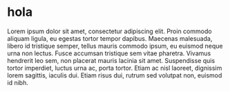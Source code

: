 # hola

Lorem ipsum dolor sit amet, consectetur adipiscing elit. Proin commodo aliquam ligula, eu egestas tortor tempor dapibus. Maecenas
malesuada,
libero id tristique semper, tellus mauris commodo ipsum, eu euismod neque urna non lectus. Fusce accumsan tristique sem vitae pharetra.
Vivamus hendrerit leo sem, non placerat mauris lacinia sit amet. Suspendisse quis tortor imperdiet, luctus urna ac, porta tortor.
Etiam ac nisl laoreet, dignissim lorem sagittis, iaculis dui. Etiam risus dui, rutrum sed volutpat non, euismod id nibh.
